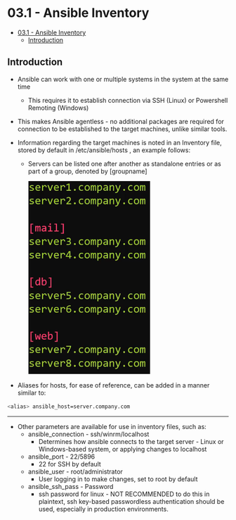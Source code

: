 # 03.1 - Ansible Inventory

- [03.1 - Ansible Inventory](#031---ansible-inventory)
  - [Introduction](#introduction)

## Introduction

- Ansible can work with one or multiple systems in the system at the same time
  - This requires it to establish connection via SSH (Linux) or Powershell Remoting (Windows)
- This makes Ansible agentless - no additional packages are required for connection to be established to the target machines, unlike similar tools.
- Information regarding the target machines is noted in an Inventory file, stored by default in /etc/ansible/hosts , an example follows:
  - Servers can be listed one after another as standalone entries or as part of a group, denoted by [groupname]

    ![Ansible Inventory Example](images/inventory_group_example.png)

- Aliases for hosts, for ease of reference, can be added in a manner similar to:

```bash
<alias> ansible_host=server.company.com
```

---

- Other parameters are available for use in inventory files, such as:
  - ansible_connection - ssh/winrm/localhost
    - Determines how ansible connects to the target server - Linux or Windows-based system, or applying changes to localhost
  - ansible_port - 22/5896
    - 22 for SSH by default
  - ansible_user - root/administrator
    - User logging in to make changes, set to root by default
  - ansible_ssh_pass - Password
    - ssh password for linux - NOT RECOMMENDED to do this in plaintext, ssh key-based passwordless authentication should be used, especially in production environments.
